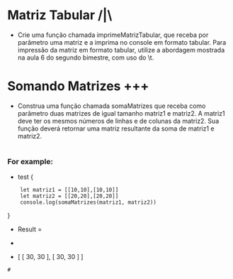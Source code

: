 # Matriz Tabular /|\

- Crie uma função chamada imprimeMatrizTabular, que receba por parâmetro uma matriz e a imprima no console em formato tabular. Para impressão da matriz em formato tabular, utilize a abordagem mostrada na aula 6 do segundo bimestre, com uso do \t.

# 
# Somando Matrizes +++

- Construa uma função chamada somaMatrizes que receba como parâmetro duas matrizes de igual tamanho matriz1 e matriz2. A matriz1 deve ter os mesmos números de linhas e de colunas da matriz2. Sua função deverá retornar uma matriz resultante da soma de matriz1 e matriz2.

#

<h3>For example:</h3> 

- test {
```
    let matriz1 = [[10,10],[10,10]]
    let matriz2 = [[20,20],[20,20]]
    console.log(somaMatrizes(matriz1, matriz2))
```
}

- Result = 
- ```
- [ [ 30, 30 ], [ 30, 30 ] ]

```
# 
